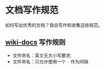 # 文档写作规范

如何写出优秀的文档？我会写作和收集这些规范。

## [wiki-docs](https://github.com/Gaotianhe/wiki-docs) 写作规则

- 文件命名：英文无大小写要求;
- 文件命名：只允许使用一个 `-` 作为间隔
